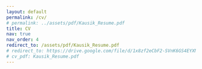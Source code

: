 ```yaml
---
layout: default
permalink: /cv/
# permalink: ../assets/pdf/Kausik_Resume.pdf
title: CV
nav: true
nav_order: 4
redirect_to: /assets/pdf/Kausik_Resume.pdf
# redirect_to: https://drive.google.com/file/d/1x8zf2eCbF2-SVnK6GS4EYXNMFrNCNjWp/view?usp=share_link
# cv_pdf: Kausik_Resume.pdf
---
```


